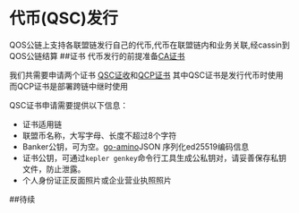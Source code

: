 # 代币(QSC)发行

QOS公链上支持各联盟链发行自己的代币,代币在联盟链内和业务关联,经cassin到QOS公链结算
##证书
代币发行的前提准备[CA证书](https://github.com/QOSGroup/qos/blob/master/docs/spec/ca.md)


我们共需要申请两个证书  [QSC证收](https://github.com/QOSGroup/qos/blob/master/docs/spec/qsc.md)和[QCP证书](https://github.com/QOSGroup/qos/blob/master/docs/spec/qcp.md)
其中QSC证书是发行代币时使用
而QCP证书是部署跨链中继时使用

QSC证书申请需要提供以下信息：
- 证书适用链
- 联盟币名称，大写字母、长度不超过8个字符
- Banker公钥，可为空。[go-amino](https://github.com/tendermint/go-amino)JSON 序列化ed25519编码信息
- 证书公钥，可通过`kepler genkey`命令行工具生成公私钥对，请妥善保存私钥文件，防止泄露。
- 个人身份证正反面照片或企业营业执照照片



##待续